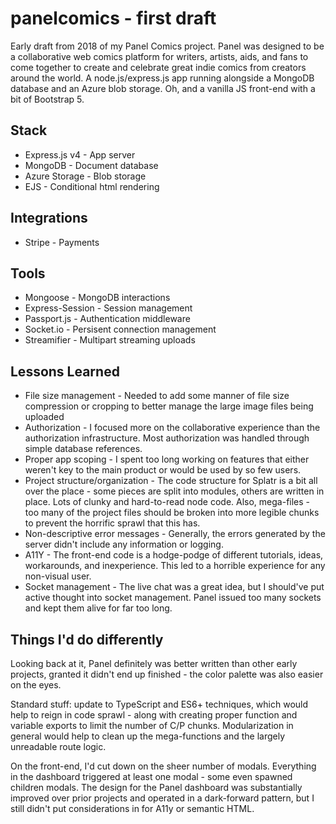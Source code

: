 # panelcomics - first draft
Early draft from 2018 of my Panel Comics project. Panel was designed to be a collaborative web comics platform for writers, artists, aids, and fans to come together to create and celebrate great indie comics from creators around the world. A node.js/express.js app running alongside a MongoDB database and an Azure blob storage. Oh, and a vanilla JS front-end with a bit of Bootstrap 5.

## Stack
* Express.js v4 - App server
* MongoDB - Document database
* Azure Storage - Blob storage
* EJS - Conditional html rendering

## Integrations
* Stripe - Payments

## Tools
* Mongoose - MongoDB interactions
* Express-Session - Session management
* Passport.js - Authentication middleware
* Socket.io - Persisent connection management
* Streamifier - Multipart streaming uploads

## Lessons Learned

* File size management - Needed to add some manner of file size compression or cropping to better manage the large image files being uploaded
* Authorization - I focused more on the collaborative experience than the authorization infrastructure. Most authorization was handled through simple database references.
* Proper app scoping - I spent too long working on features that either weren't key to the main product or would be used by so few users.
* Project structure/organization - The code structure for Splatr is a bit all over the place - some pieces are split into modules, others are written in place. Lots of clunky and hard-to-read node code. Also, mega-files - too many of the project files should be broken into more legible chunks to prevent the horrific sprawl that this has.
* Non-descriptive error messages - Generally, the errors generated by the server didn't include any information or logging.
* A11Y - The front-end code is a hodge-podge of different tutorials, ideas, workarounds, and inexperience. This led to a horrible experience for any non-visual user.
* Socket management - The live chat was a great idea, but I should've put active thought into socket management. Panel issued too many sockets and kept them alive for far too long.

## Things I'd do differently

Looking back at it, Panel definitely was better written than other early projects, granted it didn't end up finished - the color palette was also easier on the eyes.

Standard stuff: update to TypeScript and ES6+ techniques, which would help to reign in code sprawl - along with creating proper function and variable exports to limit the number of C/P chunks. Modularization in general would help to clean up the mega-functions and the largely unreadable route logic. 

On the front-end, I'd cut down on the sheer number of modals. Everything in the dashboard triggered at least one modal - some even spawned children modals. The design for the Panel dashboard was substantially improved over prior projects and operated in a dark-forward pattern, but I still didn't put considerations in for A11y or semantic HTML.
